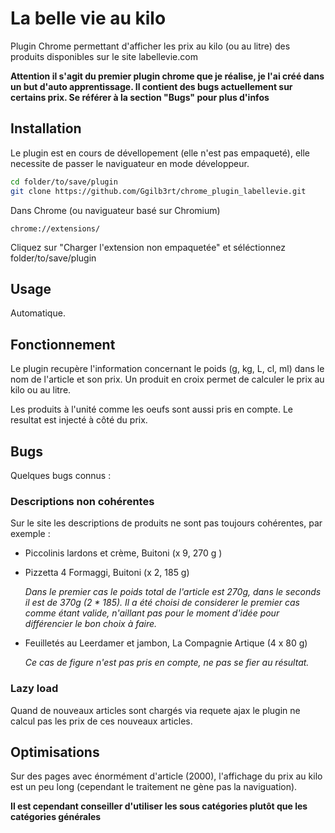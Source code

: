 # La belle vie au kilo
Plugin Chrome permettant d'afficher les prix au kilo (ou au litre) des produits disponibles sur le site labellevie.com

**Attention il s'agit du premier plugin chrome que je réalise, je l'ai créé dans un but d'auto apprentissage. Il contient des bugs actuellement sur certains prix. Se référer à la section "Bugs" pour plus d'infos**

## Installation
Le plugin est en cours de dévellopement (elle n'est pas empaqueté), elle necessite de passer le naviguateur en mode développeur.
```bash
cd folder/to/save/plugin
git clone https://github.com/Ggilb3rt/chrome_plugin_labellevie.git
```

Dans Chrome (ou naviguateur basé sur Chromium)
```
chrome://extensions/
```
Cliquez sur "Charger l'extension non empaquetée" et séléctionnez folder/to/save/plugin

## Usage
Automatique.

## Fonctionnement
Le plugin recupère l'information concernant le poids (g, kg, L, cl, ml) dans le nom de l'article et son prix. Un produit en croix permet de calculer le prix au kilo ou au litre.

Les produits à l'unité comme les oeufs sont aussi pris en compte.
Le resultat est injecté à côté du prix.

## Bugs
Quelques bugs connus :

### Descriptions non cohérentes
Sur le site les descriptions de produits ne sont pas toujours cohérentes, par exemple :
- Piccolinis lardons et crème, Buitoni (x 9, 270 g )
- Pizzetta 4 Formaggi, Buitoni (x 2, 185 g)

	*Dans le premier cas le poids total de l'article est 270g, dans le seconds il est de 370g (2 * 185).
Il a été choisi de considerer le premier cas comme étant valide, n'aillant pas pour le moment d'idée pour différencier le bon choix à faire.*

- Feuilletés au Leerdamer et jambon, La Compagnie Artique (4 x 80 g)

	*Ce cas de figure n'est pas pris en compte, ne pas se fier au résultat.*

### Lazy load
Quand de nouveaux articles sont chargés via requete ajax le plugin ne calcul pas les prix de ces nouveaux articles.

## Optimisations
Sur des pages avec énormément d'article (2000), l'affichage du prix au kilo est un peu long (cependant le traitement ne gène pas la naviguation).

**Il est cependant conseiller d'utiliser les sous catégories plutôt que les catégories générales**